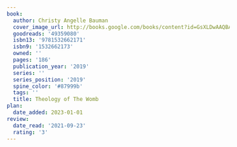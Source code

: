 ```yaml
---
book:
  author: Christy Angelle Bauman
  cover_image_url: http://books.google.com/books/content?id=GsXLDwAAQBAJ&printsec=frontcover&img=1&zoom=1&edge=curl&source=gbs_api
  goodreads: '49359080'
  isbn13: '9781532662171'
  isbn9: '1532662173'
  owned: ''
  pages: '186'
  publication_year: '2019'
  series: ''
  series_position: '2019'
  spine_color: '#87999b'
  tags: ''
  title: Theology of The Womb
plan:
  date_added: 2023-01-01
review:
  date_read: '2021-09-23'
  rating: '3'
---
```

